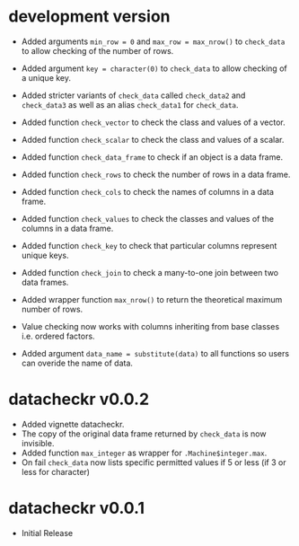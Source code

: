 # development version

- Added arguments `min_row = 0` and `max_row = max_nrow()` to `check_data`
to allow checking of the number of rows.
- Added argument `key = character(0)` to `check_data` to allow checking of a unique key.

- Added stricter variants of `check_data` called `check_data2` and `check_data3`
as well as an alias `check_data1` for `check_data`.

- Added function `check_vector` to check the class and values of a vector.
- Added function `check_scalar` to check the class and values of a scalar.
- Added function `check_data_frame` to check if an object is a data frame.
- Added function `check_rows` to check the number of rows in a data frame.
- Added function `check_cols` to check the names of columns in a data frame.
- Added function `check_values` to check the classes and values of the columns in a data frame.
- Added function `check_key` to check that particular columns represent unique keys.
- Added function `check_join` to check a many-to-one join between two data frames.
- Added wrapper function `max_nrow()` to return the theoretical maximum number of rows.

- Value checking now works with columns inheriting from base classes i.e. ordered factors.
- Added argument `data_name = substitute(data)` to all functions so users can overide
the name of data.

# datacheckr v0.0.2

- Added vignette datacheckr.
- The copy of the original data frame returned by `check_data` is now invisible.
- Added function `max_integer` as wrapper for `.Machine$integer.max`.
- On fail `check_data` now lists specific permitted values if 5 or less 
(if 3 or less for character)

# datacheckr v0.0.1

- Initial Release
